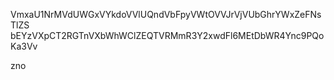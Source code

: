 VmxaU1NrMVdUWGxVYkdoVVlUQndVbFpyVWtOVVJrVjVUbGhrYWxZeFNsTlZS
bEYzVXpCT2RGTnVXbWhWClZEQTVRMmR3Y2xwdFl6MEtDbWR4Ync9PQoKa3Vv

zno